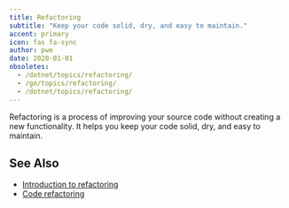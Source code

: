 ```yaml
---
title: Refactoring
subtitle: "Keep your code solid, dry, and easy to maintain."
accent: primary
icon: fas fa-sync
author: pwe
date: 2020-01-01
obsoletes:
  - /dotnet/topics/refactoring/
  - /go/topics/refactoring/
  - /dotnet/topics/refactoring/
---
```


Refactoring is a process of improving your source code without creating a new functionality.
It helps you keep your code solid, dry, and easy to maintain.

## See Also

- [Introduction to refactoring](https://www.jetbrains.com/help/idea/tutorial-introduction-to-refactoring.html)
- [Code refactoring](https://www.jetbrains.com/help/idea/refactoring-source-code.html)
